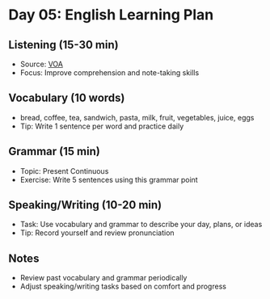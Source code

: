# Day 05: English Learning Plan

## Listening (15-30 min)
- Source: [VOA](https://learningenglish.voanews.com/)
- Focus: Improve comprehension and note-taking skills

## Vocabulary (10 words)
- bread, coffee, tea, sandwich, pasta, milk, fruit, vegetables, juice, eggs
- Tip: Write 1 sentence per word and practice daily

## Grammar (15 min)
- Topic: Present Continuous
- Exercise: Write 5 sentences using this grammar point

## Speaking/Writing (10-20 min)
- Task: Use vocabulary and grammar to describe your day, plans, or ideas
- Tip: Record yourself and review pronunciation

## Notes
- Review past vocabulary and grammar periodically
- Adjust speaking/writing tasks based on comfort and progress

